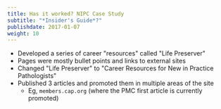 ```yaml
---
title: Has it worked? NIPC Case Study
subtitle: "*Insider's Guide*?"
publishdate: 2017-01-07
weight: 10
---
```


* Developed a series of career "resources" called "Life Preserver"
* Pages were mostly bullet points and links to external sites
* Changed "Life Preserver" to "Career Resources for New in Practice Pathologists"
* Published 3 articles and promoted them in multiple areas of the site
  * Eg, `members.cap.org` (where the PMC first article is currently promoted)